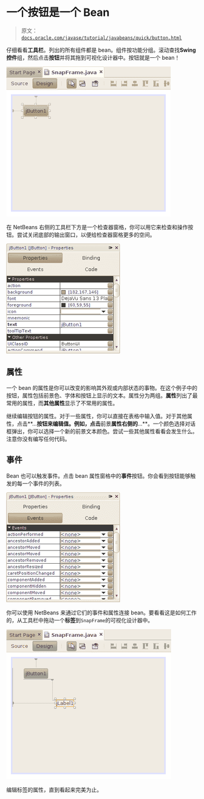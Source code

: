 # 一个按钮是一个 Bean

> 原文：[`docs.oracle.com/javase/tutorial/javabeans/quick/button.html`](https://docs.oracle.com/javase/tutorial/javabeans/quick/button.html)

仔细看看**工具栏**。列出的所有组件都是 bean。组件按功能分组。滚动查找**Swing 控件**组，然后点击**按钮**并将其拖到可视化设计器中。按钮就是一个 bean！

![向 SnapFrame 添加按钮](img/c757501a3273b5049c7b9421fa66f1b9.png)

在 NetBeans 右侧的工具栏下方是一个检查器窗格，你可以用它来检查和操作按钮。尝试关闭底部的输出窗口，以便给检查器窗格更多的空间。

![按钮属性](img/1bd2b6f624d4fd56ffd87dd82f83f6c8.png)

## 属性

一个 bean 的属性是你可以改变的影响其外观或内部状态的事物。在这个例子中的按钮，属性包括前景色、字体和按钮上显示的文本。属性分为两组。**属性**列出了最常用的属性，而**其他属性**显示了不常用的属性。

继续编辑按钮的属性。对于一些属性，你可以直接在表格中输入值。对于其他属性，点击**...**按钮来编辑值。例如，点击**前景**属性右侧的**...**。一个颜色选择对话框弹出，你可以选择一个新的前景文本颜色。尝试一些其他属性看看会发生什么。注意你没有编写任何代码。

## 事件

Bean 也可以触发事件。点击 bean 属性窗格中的**事件**按钮。你会看到按钮能够触发的每一个事件的列表。

![按钮事件](img/5ab2a660b5ad0ce24f3286003591c4cd.png)

你可以使用 NetBeans 来通过它们的事件和属性连接 bean。要看看这是如何工作的，从工具栏中拖动一个**标签**到`SnapFrame`的可视化设计器中。

![向可视化设计器添加标签](img/b3cec797cb77ffe355db96c99cd3c549.png)

编辑标签的属性，直到看起来完美为止。
